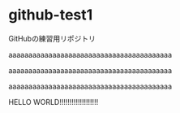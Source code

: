 # github-test1
GitHubの練習用リポジトリ


aaaaaaaaaaaaaaaaaaaaaaaaaaaaaaaaaaaaaaaaa

aaaaaaaaaaaaaaaaaaaaaaaaaaaaaaaaaaaaaaaaa

aaaaaaaaaaaaaaaaaaaaaaaaaaaaaaaaaaaaaaaaa


HELLO WORLD!!!!!!!!!!!!!!!!!!!